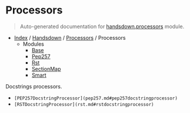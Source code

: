 # Processors

> Auto-generated documentation for [handsdown.processors](../../../handsdown/processors/__init__.py) module.

- [Index](../../README.md#handsdown-index) / [Handsdown](../index.md#handsdown) / [Processors](#processors) / Processors
  - Modules
    - [Base](base.md#base)
    - [Pep257](pep257.md#pep257)
    - [Rst](rst.md#rst)
    - [SectionMap](section_map.md#sectionmap)
    - [Smart](smart.md#smart)

Docstrings processors.

- `[PEP257DocstringProcessor](pep257.md#pep257docstringprocessor)`
- `[RSTDocstringProcessor](rst.md#rstdocstringprocessor)`
